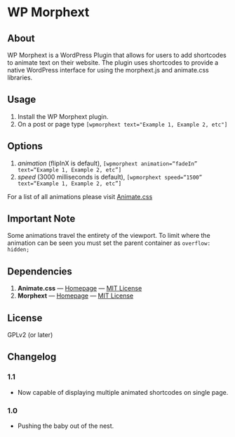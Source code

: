 # WP Morphext

## About
WP Morphext is a WordPress Plugin that allows for users to add shortcodes to animate text on their website. The plugin uses shortcodes to provide a native WordPress interface for using the morphext.js and animate.css libraries.

## Usage
1. Install the WP Morphext plugin.
2. On a post or page type `[wpmorphext text="Example 1, Example 2, etc"]`

## Options
1. *animation* (flipInX is default), `[wpmorphext animation=“fadeIn” text=“Example 1, Example 2, etc”]`
2. *speed* (3000 milliseconds is default), `[wpmorphext speed=“1500” text=“Example 1, Example 2, etc”]`

For a list of all animations please visit [Animate.css](https://daneden.github.io/animate.css/)

## Important Note
Some animations travel the entirety of the viewport. To limit where the animation can be seen you must set the parent container as `overflow: hidden;`

## Dependencies
1. **Animate.css** — [Homepage](https://daneden.github.io/animate.css/) — [MIT License](https://opensource.org/licenses/MIT)
2. **Morphext** — [Homepage](http://morphext.fyianlai.com/) — [MIT License](http://ian.mit-license.org/)

## License
GPLv2 (or later)

## Changelog

### 1.1
* Now capable of displaying multiple animated shortcodes on single page.

### 1.0
* Pushing the baby out of the nest.
